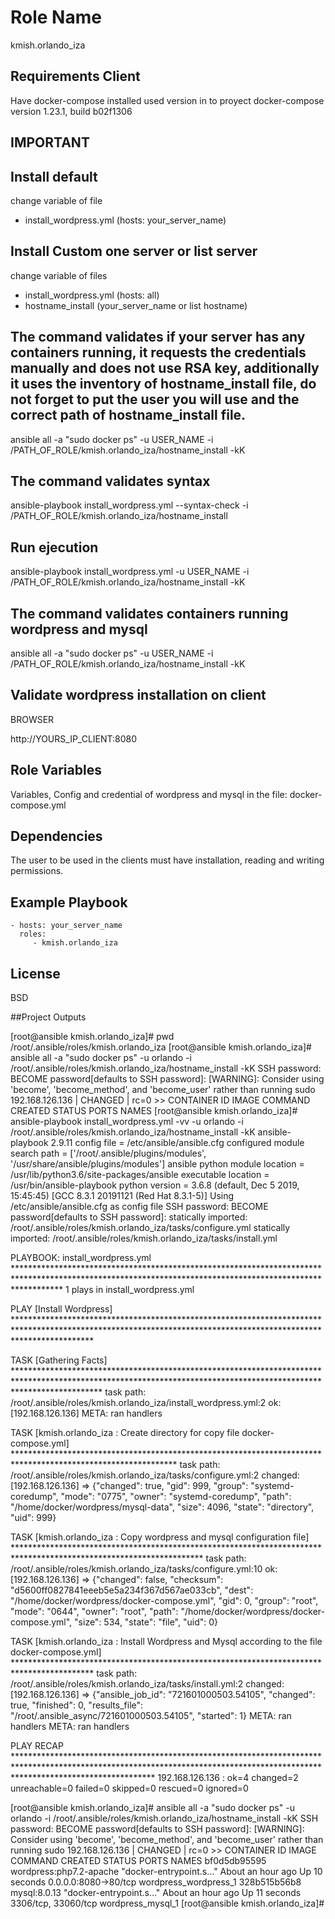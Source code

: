 Role Name
=========
kmish.orlando_iza

Requirements Client
-------------------
Have docker-compose installed
used version in to proyect
docker-compose version 1.23.1, build b02f1306
## IMPORTANT ##
## Install default ##
change variable of file 
 - install_wordpress.yml (hosts: your_server_name)

## Install Custom one server or list server ##
change variable of files
 - install_wordpress.yml (hosts: all)
 - hostname_install      (your_server_name or list hostname)
## The command validates if your server has any containers running, it requests the credentials manually and does not use RSA key, additionally it uses the inventory of hostname_install file, do not forget to put the user you will use and the correct path of hostname_install file.
ansible all -a "sudo docker ps" -u USER_NAME -i /PATH_OF_ROLE/kmish.orlando_iza/hostname_install -kK

## The command validates syntax
ansible-playbook install_wordpress.yml --syntax-check -i /PATH_OF_ROLE/kmish.orlando_iza/hostname_install

## Run ejecution
ansible-playbook install_wordpress.yml -u USER_NAME -i /PATH_OF_ROLE/kmish.orlando_iza/hostname_install -kK

## The command validates containers running wordpress and mysql
ansible all -a "sudo docker ps" -u USER_NAME -i /PATH_OF_ROLE/kmish.orlando_iza/hostname_install -kK

## Validate wordpress installation on client
BROWSER

http://YOURS_IP_CLIENT:8080 


Role Variables
--------------
Variables, Config and credential of wordpress and mysql in the file: docker-compose.yml

Dependencies
------------
The user to be used in the clients must have installation, reading and writing permissions.


Example Playbook
----------------

    - hosts: your_server_name
      roles:
         - kmish.orlando_iza

License
-------

BSD

##Project Outputs

[root@ansible kmish.orlando_iza]# pwd
/root/.ansible/roles/kmish.orlando_iza
[root@ansible kmish.orlando_iza]# ansible all -a "sudo docker ps" -u orlando -i /root/.ansible/roles/kmish.orlando_iza/hostname_install -kK
SSH password:
BECOME password[defaults to SSH password]:
[WARNING]: Consider using 'become', 'become_method', and 'become_user' rather than running sudo
192.168.126.136 | CHANGED | rc=0 >>
CONTAINER ID        IMAGE               COMMAND             CREATED             STATUS              PORTS               NAMES
[root@ansible kmish.orlando_iza]# ansible-playbook install_wordpress.yml -vv -u orlando -i /root/.ansible/roles/kmish.orlando_iza/hostname_install -kK
ansible-playbook 2.9.11
  config file = /etc/ansible/ansible.cfg
  configured module search path = ['/root/.ansible/plugins/modules', '/usr/share/ansible/plugins/modules']
  ansible python module location = /usr/lib/python3.6/site-packages/ansible
  executable location = /usr/bin/ansible-playbook
  python version = 3.6.8 (default, Dec  5 2019, 15:45:45) [GCC 8.3.1 20191121 (Red Hat 8.3.1-5)]
Using /etc/ansible/ansible.cfg as config file
SSH password:
BECOME password[defaults to SSH password]:
statically imported: /root/.ansible/roles/kmish.orlando_iza/tasks/configure.yml
statically imported: /root/.ansible/roles/kmish.orlando_iza/tasks/install.yml

PLAYBOOK: install_wordpress.yml **********************************************************************************************************************************************************
1 plays in install_wordpress.yml

PLAY [Install Wordpress] *****************************************************************************************************************************************************************

TASK [Gathering Facts] *******************************************************************************************************************************************************************
task path: /root/.ansible/roles/kmish.orlando_iza/install_wordpress.yml:2
ok: [192.168.126.136]
META: ran handlers

TASK [kmish.orlando_iza : Create directory for copy file docker-compose.yml] *************************************************************************************************************
task path: /root/.ansible/roles/kmish.orlando_iza/tasks/configure.yml:2
changed: [192.168.126.136] => {"changed": true, "gid": 999, "group": "systemd-coredump", "mode": "0775", "owner": "systemd-coredump", "path": "/home/docker/wordpress/mysql-data", "size": 4096, "state": "directory", "uid": 999}

TASK [kmish.orlando_iza : Copy wordpress and mysql configuration file] *******************************************************************************************************************
task path: /root/.ansible/roles/kmish.orlando_iza/tasks/configure.yml:10
ok: [192.168.126.136] => {"changed": false, "checksum": "d5600ff0827841eeeb5e5a234f367d567ae033cb", "dest": "/home/docker/wordpress/docker-compose.yml", "gid": 0, "group": "root", "mode": "0644", "owner": "root", "path": "/home/docker/wordpress/docker-compose.yml", "size": 534, "state": "file", "uid": 0}

TASK [kmish.orlando_iza : Install Wordpress and Mysql according to the file docker-compose.yml] ******************************************************************************************
task path: /root/.ansible/roles/kmish.orlando_iza/tasks/install.yml:2
changed: [192.168.126.136] => {"ansible_job_id": "721601000503.54105", "changed": true, "finished": 0, "results_file": "/root/.ansible_async/721601000503.54105", "started": 1}
META: ran handlers
META: ran handlers

PLAY RECAP *******************************************************************************************************************************************************************************
192.168.126.136            : ok=4    changed=2    unreachable=0    failed=0    skipped=0    rescued=0    ignored=0

[root@ansible kmish.orlando_iza]# ansible all -a "sudo docker ps" -u orlando -i /root/.ansible/roles/kmish.orlando_iza/hostname_install -kK
SSH password:
BECOME password[defaults to SSH password]:
[WARNING]: Consider using 'become', 'become_method', and 'become_user' rather than running sudo
192.168.126.136 | CHANGED | rc=0 >>
CONTAINER ID        IMAGE                     COMMAND                  CREATED             STATUS              PORTS                  NAMES
bf0d5db95595        wordpress:php7.2-apache   "docker-entrypoint.s…"   About an hour ago   Up 10 seconds       0.0.0.0:8080->80/tcp   wordpress_wordpress_1
328b515b56b8        mysql:8.0.13              "docker-entrypoint.s…"   About an hour ago   Up 11 seconds       3306/tcp, 33060/tcp    wordpress_mysql_1
[root@ansible kmish.orlando_iza]#


